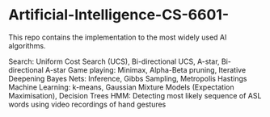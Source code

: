 # Artificial-Intelligence-CS-6601-

This repo contains the implementation to the most widely used AI algorithms.

Search: Uniform Cost Search (UCS), Bi-directional UCS, A-star, Bi-directional A-star
Game playing: Minimax, Alpha-Beta pruning, Iterative Deepening
Bayes Nets: Inference, Gibbs Sampling, Metropolis Hastings
Machine Learning: k-means, Gaussian Mixture Models (Expectation Maximisation), Decision Trees
HMM: Detecting most likely sequence of ASL words using video recordings of hand gestures
